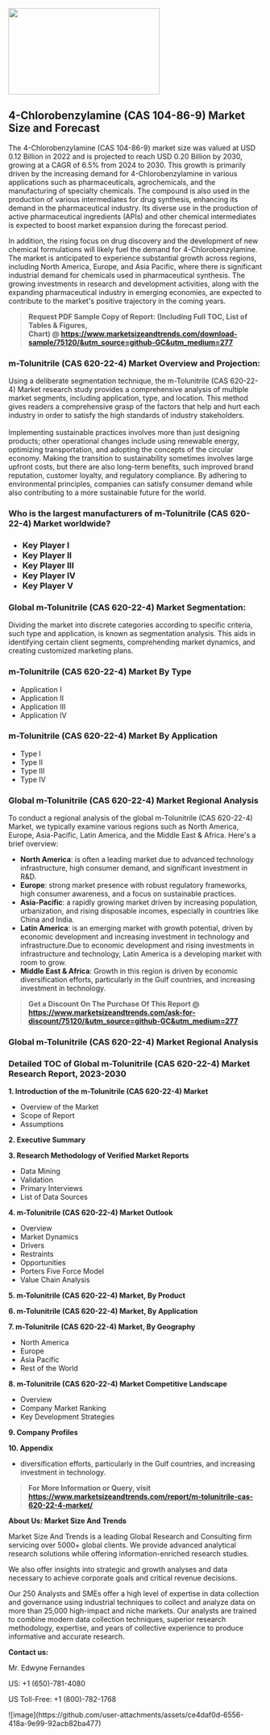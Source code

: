<p><img class="alignnone size-medium wp-image-20088" src="https://ffe5etoiles.com/wp-content/uploads/2024/12/MST1-300x171.png" alt="" width="300" height="171" /></p><h2>4-Chlorobenzylamine (CAS 104-86-9) Market Size and Forecast</h2><p>The 4-Chlorobenzylamine (CAS 104-86-9) market size was valued at USD 0.12 Billion in 2022 and is projected to reach USD 0.20 Billion by 2030, growing at a CAGR of 6.5% from 2024 to 2030. This growth is primarily driven by the increasing demand for 4-Chlorobenzylamine in various applications such as pharmaceuticals, agrochemicals, and the manufacturing of specialty chemicals. The compound is also used in the production of various intermediates for drug synthesis, enhancing its demand in the pharmaceutical industry. Its diverse use in the production of active pharmaceutical ingredients (APIs) and other chemical intermediates is expected to boost market expansion during the forecast period.</p><p>In addition, the rising focus on drug discovery and the development of new chemical formulations will likely fuel the demand for 4-Chlorobenzylamine. The market is anticipated to experience substantial growth across regions, including North America, Europe, and Asia Pacific, where there is significant industrial demand for chemicals used in pharmaceutical synthesis. The growing investments in research and development activities, along with the expanding pharmaceutical industry in emerging economies, are expected to contribute to the market's positive trajectory in the coming years.</p></p><blockquote id="" class=""><strong>Request PDF Sample Copy of Report: (Including Full TOC, List of Tables &amp; Figures, Chart)&nbsp;@&nbsp;<strong><a href="https://www.marketsizeandtrends.com/download-sample/75120/&utm_source=github-GC&utm_medium=277" target="_blank">https://www.marketsizeandtrends.com/download-sample/75120/&utm_source=github-GC&utm_medium=277</a></strong></strong></blockquote><h3 id="" class="">m-Tolunitrile (CAS 620-22-4) Market&nbsp;Overview and Projection:</h3><p id="" class="">Using a deliberate segmentation technique, the m-Tolunitrile (CAS 620-22-4) Market research study provides a comprehensive analysis of multiple market segments, including application, type, and location. This method gives readers a comprehensive grasp of the factors that help and hurt each industry in order to satisfy the high standards of industry stakeholders. <br /> <br />Implementing sustainable practices involves more than just designing products; other operational changes include using renewable energy, optimizing transportation, and adopting the concepts of the circular economy. Making the transition to sustainability sometimes involves large upfront costs, but there are also long-term benefits, such improved brand reputation, customer loyalty, and regulatory compliance. By adhering to environmental principles, companies can satisfy consumer demand while also contributing to a more sustainable future for the world.</p><h3 id="" class="">Who is the largest manufacturers of&nbsp;m-Tolunitrile (CAS 620-22-4) Market worldwide?</h3><h3 class=""><p><ul><li>Key Player I </li><li> Key Player II </li><li> Key Player III </li><li> Key Player IV </li><li> Key Player V</li></ul></p></h3><h3 id="" class="">Global&nbsp;m-Tolunitrile (CAS 620-22-4) Market Segmentation:</h3><p id="" class="">Dividing the market into discrete categories according to specific criteria, such type and application, is known as segmentation analysis. This aids in identifying certain client segments, comprehending market dynamics, and creating customized marketing plans.</p><h3 id="" class="">m-Tolunitrile (CAS 620-22-4) Market&nbsp;By Type</h3><p><p><ul><li>Application I</li><li> Application II</li><li> Application III</li><li> Application IV</p></li></ul></p></p><h3 id="" class="">m-Tolunitrile (CAS 620-22-4) Market&nbsp;By Application</h3><p class=""><p><ul><li>Type I</li><li> Type II</li><li> Type III</li><li> Type IV</li></ul></p></p><h3 id="" class="">Global m-Tolunitrile (CAS 620-22-4) Market Regional Analysis</h3><p id="" class="">To conduct a regional analysis of the global m-Tolunitrile (CAS 620-22-4) Market, we typically examine various regions such as North America, Europe, Asia-Pacific, Latin America, and the Middle East &amp; Africa. Here's a brief overview:</p><ul><li><strong>North America</strong>: is often a leading market due to advanced technology infrastructure, high consumer demand, and significant investment in R&amp;D.</li><li><strong>Europe</strong>: strong market presence with robust regulatory frameworks, high consumer awareness, and a focus on sustainable practices.</li><li><strong>Asia-Pacific</strong>: a rapidly growing market driven by increasing population, urbanization, and rising disposable incomes, especially in countries like China and India.</li><li><strong>Latin America</strong>: is an emerging market with growth potential, driven by economic development and increasing investment in technology and infrastructure.Due to economic development and rising investments in infrastructure and technology, Latin America is a developing market with room to grow.</li><li><strong>Middle East &amp; Africa</strong>: Growth in this region is driven by economic diversification efforts, particularly in the Gulf countries, and increasing investment in technology.</li></ul><blockquote id="" class=""><strong>Get a Discount On The Purchase Of This Report @ <strong><a href="https://www.marketsizeandtrends.com/ask-for-discount/75120/&utm_source=github-GC&utm_medium=277" target="_blank">https://www.marketsizeandtrends.com/ask-for-discount/75120/&utm_source=github-GC&utm_medium=277</a></strong></strong></blockquote><h3 id="" class="">Global m-Tolunitrile (CAS 620-22-4) Market Regional Analysis</h3><h3 id="" class="">Detailed TOC of Global m-Tolunitrile (CAS 620-22-4) Market Research Report, 2023-2030</h3><p id="" class=""><strong>1. Introduction of the m-Tolunitrile (CAS 620-22-4) Market</strong></p><ul><li>Overview of the Market</li><li>Scope of Report</li><li>Assumptions</li></ul><p id="" class=""><strong>2. Executive Summary</strong></p><p id="" class=""><strong>3. Research Methodology of Verified Market Reports</strong></p><ul><li>Data Mining</li><li>Validation</li><li>Primary Interviews</li><li>List of Data Sources</li></ul><p id="" class=""><strong>4. m-Tolunitrile (CAS 620-22-4) Market Outlook</strong></p><ul><li>Overview</li><li>Market Dynamics</li><li>Drivers</li><li>Restraints</li><li>Opportunities</li><li>Porters Five Force Model</li><li>Value Chain Analysis</li></ul><p id="" class=""><strong>5. m-Tolunitrile (CAS 620-22-4) Market, By Product</strong></p><p id="" class=""><strong>6. m-Tolunitrile (CAS 620-22-4) Market, By Application</strong></p><p id="" class=""><strong>7. m-Tolunitrile (CAS 620-22-4) Market, By Geography</strong></p><ul><li>North America</li><li>Europe</li><li>Asia Pacific</li><li>Rest of the World</li></ul><p id="" class=""><strong>8. m-Tolunitrile (CAS 620-22-4) Market Competitive Landscape</strong></p><ul><li>Overview</li><li>Company Market Ranking</li><li>Key Development Strategies</li></ul><p id="" class=""><strong>9. Company Profiles</strong></p><p id="" class=""><strong>10. Appendix</strong></p><ul><li>diversification efforts, particularly in the Gulf countries, and increasing investment in technology.</li></ul><blockquote id="" class=""><strong>For More Information or Query, visit <strong><strong><a href="https://www.marketsizeandtrends.com/report/m-tolunitrile-cas-620-22-4-market/" target="_blank">https://www.marketsizeandtrends.com/report/m-tolunitrile-cas-620-22-4-market/</a></strong></strong></strong></blockquote><p id="" class=""><strong>About Us: Market Size And Trends</strong></p><p id="" class="">Market Size And Trends is a leading Global Research and Consulting firm servicing over 5000+ global clients. We provide advanced analytical research solutions while offering information-enriched research studies.</p><p id="" class="">We also offer insights into strategic and growth analyses and data necessary to achieve corporate goals and critical revenue decisions.</p><p id="" class="">Our 250 Analysts and SMEs offer a high level of expertise in data collection and governance using industrial techniques to collect and analyze data on more than 25,000 high-impact and niche markets. Our analysts are trained to combine modern data collection techniques, superior research methodology, expertise, and years of collective experience to produce informative and accurate research.</p><p id="" class=""><strong>Contact us:</strong></p><p id="" class="">Mr. Edwyne Fernandes</p><p id="" class="">US: +1 (650)-781-4080</p><p id="" class="">US Toll-Free: +1 (800)-782-1768</p>
![image](https://github.com/user-attachments/assets/ce4daf0d-6556-418a-9e99-92acb82ba477)
